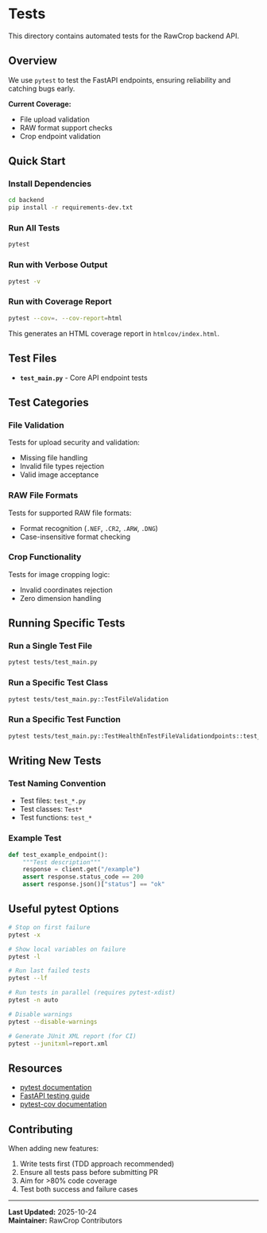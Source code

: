 # Tests

This directory contains automated tests for the RawCrop backend API.

## Overview

We use `pytest` to test the FastAPI endpoints, ensuring reliability and catching bugs early.

**Current Coverage:**
- File upload validation
- RAW format support checks
- Crop endpoint validation

## Quick Start

### Install Dependencies

```bash
cd backend
pip install -r requirements-dev.txt
```

### Run All Tests

```bash
pytest
```

### Run with Verbose Output

```bash
pytest -v
```

### Run with Coverage Report

```bash
pytest --cov=. --cov-report=html
```

This generates an HTML coverage report in `htmlcov/index.html`.

## Test Files

- **`test_main.py`** - Core API endpoint tests

## Test Categories

### File Validation
Tests for upload security and validation:
- Missing file handling
- Invalid file types rejection
- Valid image acceptance

### RAW File Formats
Tests for supported RAW file formats:
- Format recognition (`.NEF`, `.CR2`, `.ARW`, `.DNG`)
- Case-insensitive format checking

### Crop Functionality
Tests for image cropping logic:
- Invalid coordinates rejection
- Zero dimension handling

## Running Specific Tests

### Run a Single Test File
```bash
pytest tests/test_main.py
```

### Run a Specific Test Class
```bash
pytest tests/test_main.py::TestFileValidation
```

### Run a Specific Test Function
```bash
pytest tests/test_main.py::TestHealthEnTestFileValidationdpoints::test_upload_without_file
```

## Writing New Tests

### Test Naming Convention
- Test files: `test_*.py`
- Test classes: `Test*`
- Test functions: `test_*`

### Example Test

```python
def test_example_endpoint():
    """Test description"""
    response = client.get("/example")
    assert response.status_code == 200
    assert response.json()["status"] == "ok"
```

## Useful pytest Options

```bash
# Stop on first failure
pytest -x

# Show local variables on failure
pytest -l

# Run last failed tests
pytest --lf

# Run tests in parallel (requires pytest-xdist)
pytest -n auto

# Disable warnings
pytest --disable-warnings

# Generate JUnit XML report (for CI)
pytest --junitxml=report.xml
```


## Resources

- [pytest documentation](https://docs.pytest.org/)
- [FastAPI testing guide](https://fastapi.tiangolo.com/tutorial/testing/)
- [pytest-cov documentation](https://pytest-cov.readthedocs.io/)

## Contributing

When adding new features:
1. Write tests first (TDD approach recommended)
2. Ensure all tests pass before submitting PR
3. Aim for >80% code coverage
4. Test both success and failure cases

---

**Last Updated:** 2025-10-24  
**Maintainer:** RawCrop Contributors
